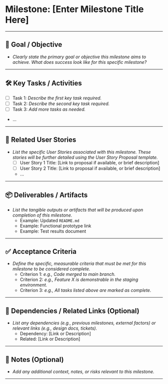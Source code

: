 # Milestone: [Enter Milestone Title Here]

---

## 🎯 Goal / Objective
*   _Clearly state the primary goal or objective this milestone aims to achieve. What does success look like for this specific milestone?_

---

## 🛠️ Key Tasks / Activities
*   [ ] Task 1: _Describe the first key task required._
*   [ ] Task 2: _Describe the second key task required._
*   [ ] Task 3: _Add more tasks as needed._
*   ...

---

## 👤 Related User Stories
*   _List the specific User Stories associated with this milestone. These stories will be further detailed using the User Story Proposal template._
    *   [ ] User Story 1 Title: [Link to proposal if available, or brief description]
    *   [ ] User Story 2 Title: [Link to proposal if available, or brief description]
    *   ...

---

## 📦 Deliverables / Artifacts
*   _List the tangible outputs or artifacts that will be produced upon completion of this milestone._
    *   Example: Updated `README.md`
    *   Example: Functional prototype link
    *   Example: Test results document

---

## ✅ Acceptance Criteria
*   _Define the specific, measurable criteria that must be met for this milestone to be considered complete._
    *   Criterion 1: _e.g., Code merged to main branch._
    *   Criterion 2: _e.g., Feature X is demonstrable in the staging environment._
    *   Criterion 3: _e.g., All tasks listed above are marked as complete._

---

## 🔗 Dependencies / Related Links (Optional)
*   _List any dependencies (e.g., previous milestones, external factors) or relevant links (e.g., design docs, tickets)._
    *   Dependency: [Link or Description]
    *   Related: [Link or Description]

---

## 📝 Notes (Optional)
*   _Add any additional context, notes, or risks relevant to this milestone._

---
